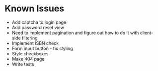 # Known Issues

- Add captcha to login page
- Add password reset view
- Need to implement pagination and figure out how to do it with client-side filtering
- Implement ISBN check
- Form input button - fix styling
- Style checkboxes
- Make 404 page
- Write tests